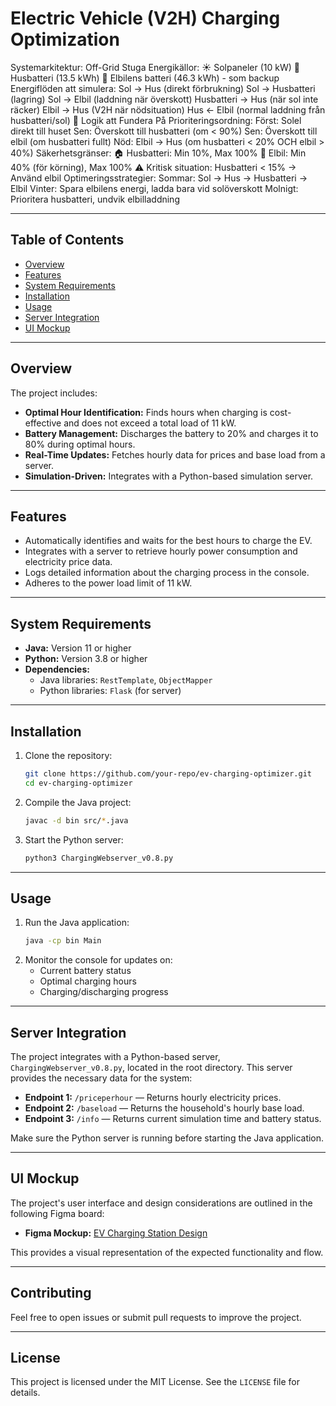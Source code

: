 # Electric Vehicle (V2H) Charging Optimization

Systemarkitektur: Off-Grid Stuga
Energikällor:
☀️ Solpaneler (10 kW)
🔋 Husbatteri (13.5 kWh)
🚗 Elbilens batteri (46.3 kWh) - som backup
Energiflöden att simulera:
Sol → Hus (direkt förbrukning)
Sol → Husbatteri (lagring)
Sol → Elbil (laddning när överskott)
Husbatteri → Hus (när sol inte räcker)
Elbil → Hus (V2H när nödsituation)
Hus ← Elbil (normal laddning från husbatteri/sol)
🤔 Logik att Fundera På
Prioriteringsordning:
Först: Solel direkt till huset
Sen: Överskott till husbatteri (om < 90%)
Sen: Överskott till elbil (om husbatteri fullt)
Nöd: Elbil → Hus (om husbatteri < 20% OCH elbil > 40%)
Säkerhetsgränser:
🏠 Husbatteri: Min 10%, Max 100%
🚗 Elbil: Min 40% (för körning), Max 100%
⚠️ Kritisk situation: Husbatteri < 15% → Använd elbil
Optimeringsstrategier:
Sommar: Sol → Hus → Husbatteri → Elbil
Vinter: Spara elbilens energi, ladda bara vid solöverskott
Molnigt: Prioritera husbatteri, undvik elbilladdning

---

## Table of Contents
- [Overview](#overview)
- [Features](#features)
- [System Requirements](#system-requirements)
- [Installation](#installation)
- [Usage](#usage)
- [Server Integration](#server-integration)
- [UI Mockup](#ui-mockup)

---

## Overview
The project includes:
- **Optimal Hour Identification:** Finds hours when charging is cost-effective and does not exceed a total load of 11 kW.
- **Battery Management:** Discharges the battery to 20% and charges it to 80% during optimal hours.
- **Real-Time Updates:** Fetches hourly data for prices and base load from a server.
- **Simulation-Driven:** Integrates with a Python-based simulation server.

---

## Features
- Automatically identifies and waits for the best hours to charge the EV.
- Integrates with a server to retrieve hourly power consumption and electricity price data.
- Logs detailed information about the charging process in the console.
- Adheres to the power load limit of 11 kW.

---

## System Requirements
- **Java:** Version 11 or higher
- **Python:** Version 3.8 or higher
- **Dependencies:**
    - Java libraries: `RestTemplate`, `ObjectMapper`
    - Python libraries: `Flask` (for server)

---

## Installation
1. Clone the repository:
    ```bash
    git clone https://github.com/your-repo/ev-charging-optimizer.git
    cd ev-charging-optimizer
    ```
2. Compile the Java project:
    ```bash
    javac -d bin src/*.java
    ```
3. Start the Python server:
    ```bash
    python3 ChargingWebserver_v0.8.py
    ```

---

## Usage
1. Run the Java application:
    ```bash
    java -cp bin Main
    ```
2. Monitor the console for updates on:
    - Current battery status
    - Optimal charging hours
    - Charging/discharging progress

---

## Server Integration
The project integrates with a Python-based server, `ChargingWebserver_v0.8.py`, located in the root directory. This server provides the necessary data for the system:
- **Endpoint 1:** `/priceperhour` — Returns hourly electricity prices.
- **Endpoint 2:** `/baseload` — Returns the household's hourly base load.
- **Endpoint 3:** `/info` — Returns current simulation time and battery status.

Make sure the Python server is running before starting the Java application.

---

## UI Mockup
The project's user interface and design considerations are outlined in the following Figma board:
- **Figma Mockup:** [EV Charging Station Design](https://www.figma.com/board/y69YSBfZzxf308kUPjqUwj/Laddstation?node-id=0-1&node-type=canvas&t=4jHEFDFmGLF5fFTU-0)

This provides a visual representation of the expected functionality and flow.

---

## Contributing
Feel free to open issues or submit pull requests to improve the project.

---

## License
This project is licensed under the MIT License. See the `LICENSE` file for details.

